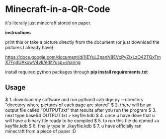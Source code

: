 # Minecraft-in-a-QR-Code
it's literally just minecraft stored on paper.


**instructions**

print this or take a picture directly from the document (or just download the pictures I already have)

https://docs.google.com/document/d/1IEYuL2panN8EVcPyZixLzO42TQxTmX7FqdUAkxwV4vk/edit?usp=sharing

install required python packages through **pip install requirements.txt**


## Usage

$ 1. download my software and run python3 catridge.py --directory "directory where pictures of each page are stored"
$ 2. there will be an output file called "OUTPUT.txt" that results after you run the program
$ 3. next type base64 OUTPUT.txt > keyfile.kdb
$ 4. once u have done that u will have a binary file ready to be compiled
$ 5. to run this file do chmod +x keyfile.kdb
$ 6. finally type in ./keyfile.kdb 
$ 7. u have officially ran minecraft from a piece of paper :D


